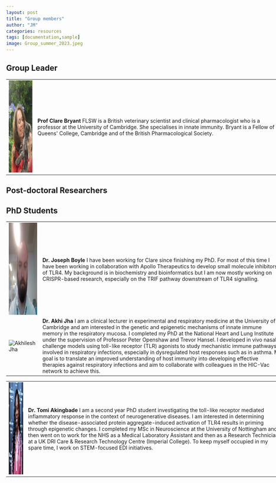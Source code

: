 ```yaml
---
layout: post
title: "Group members"
author: "JM"
categories: resources
tags: [documentation,sample]
image: Group_summer_2023.jpeg
---
```

<style>
	input {
		border-top-style: hidden;
		border-right-style: hidden;
		border-left-style: hidden;
		border-bottom-style: groove;
		background-color: #eee;
	}

	.no-outline:focus {
		outline: none;
	}

	table {
		border-collapse: collapse; 
		width: 150%;
		border: 0px;
		margin-right: 300px;
	}	

	table td { border: 0px;
	}
</style>

## Group Leader
<table border="0" cellpadding="0" cellspacing="0"> 
	<tr>
		<td><img src="https://github.com/Inflammedlab/Bryant_website/blob/gh-pages/assets/img/clarebryantcat.jpeg" height = "250" alt = 'Professor Clare Bryant'></td>
		<td><b>Prof Clare Bryant</b> FLSW is a British veterinary scientist and clinical pharmacologist who is a professor at the University of Cambridge. She specialises in innate immunity. Bryant is a Fellow of Queens' College, Cambridge and of the British Pharmacological Society. </td>
	</tr>	
</table>


## Post-doctoral Researchers
<table border="0" cellspacing="0" cellpadding="0"> 

<tr>
		<td><img src="https://github.com/Inflammedlab/Bryant_website/blob/gh-pages/assets/img/Joe.jpg" alt='Joseph Boyle' height = "250"></td>
		<td><b>Dr. Joseph Boyle</b> I have been working for Clare since finishing my PhD. For most of this time I have been working in collaboration with Apollo Therapeutics to develop small molecule inhibitors of TLR4. My background is in biochemistry and bioinformatics but I am now mostly working on CRISPR-based research, especially on the TRIF pathway downstream of TLR4 signalling.</td>
	</tr>

<tr>
		<td><img src="https://otr.medschl.cam.ac.uk/files/media/akhilesh_jha_portrait_square_resize_1.jpg" alt='Akhilesh Jha' height = "250"></td>
		<td><b>Dr. Akhi Jha</b> I am a clinical lecturer in experimental and respiratory medicine at the University of Cambridge and am interested in the genetic and epigenetic mechanisms of innate immune memory in the respiratory mucosa. I completed my PhD at the National Heart and Lung Institute under the supervision of Professor Peter Openshaw and Trevor Hansel. I developed in vivo nasal challenge models using toll-like receptor (TLR) agonists to study mechanistic immune pathways involved in respiratory infections, especially in dysregulated host responses such as in asthma. My goal is to translate an improved understanding of host immunity into developing effective therapies against respiratory infections and aim to collaborate with colleagues in the HIC-Vac network to achieve this.</td>
	</tr>


## PhD Students
<table border="0" cellspacing="0" cellpadding="0"> 

<tr>
		<td><img src="https://github.com/Inflammedlab/Bryant_website/blob/gh-pages/assets/img/Tomi.jpeg" alt='Joseph Boyle' height = "250"></td>
		<td><b>Dr. Tomi  Akingbade </b> I am a second year PhD student investigating the toll-like receptor mediated inflammatory response in the context of neurogenerative diseases. I am interested in determining whether the disease-associated protein aggregate-induced activation of TLR4 results in priming through epigenetic changes. I completed my MSc in Neuroscience at the University of Nottingham and then went on to work for the NHS as a Medical Laboratory Assistant and then as a Research Technician at a UK DRI Care & Research Technology Centre (Imperial College). To keep myself occupied in my spare time, I work on STEM-focused EDI initiatives.
</td>
	</tr>



